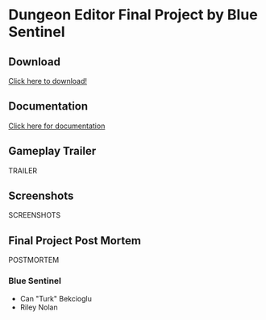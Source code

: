 # Dungeon Editor Final Project by Blue Sentinel



## Download

[Click here to download!](DOWNLOADLINK)


## Documentation
[Click here for documentation](DOCUMENTATIONLINK)

## Gameplay Trailer

TRAILER

## Screenshots

SCREENSHOTS

## Final Project Post Mortem

POSTMORTEM

### Blue Sentinel
- Can "Turk" Bekcioglu
- Riley Nolan
